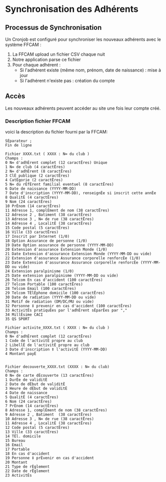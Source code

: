 # Synchronisation des Adhérents

## Processus de Synchronisation

Un Cronjob est configuré pour synchroniser les nouveaux adhérents avec le système FFCAM :

1. La FFCAM upload un fichier CSV chaque nuit
2. Notre application parse ce fichier
3. Pour chaque adhérent :
   - Si l'adhérent existe (même nom, prénom, date de naissance) : mise à jour
   - Si l'adhérent n'existe pas : création du compte

## Accès

Les nouveaux adhérents peuvent accéder au site une fois leur compte créé. 

### Description fichier FFCAM
voici la description du fichier fourni par la FFCAM:
```
SÈparateur ;
Fin de ligne 

Fichier XXXX.txt ( XXXX : N∞ du club )
Champs : 
0 N∞ d'adhÈrent complet (12 caractËres) Unique
1 N∞ de club (4 caractËres)
2 N∞ d'adhÈrent (8 caractËres)
3 ClÈ publique (2 caractËres)
4 CatÈgorie (2 caractËres)	
5 N∞ du rÈfÈrent familial eventuel (8 caractËres)
6 Date de naissance (YYYY-MM-DD)
7 Date d'inscription (YYYY-MM-DD), renseignÈe si inscrit cette annÈe
8 QualitÈ (4 caractËres)
9 Nom (24 caractËres)
10 PrÈnom (14 caractËres)
11 Adresse 1, complÈment de nom (38 caractËres)
12 Adresse 2 , Batiment	(38 caractËres)
13 Adresse 3 , N∞ de rue (38 caractËres)
14 Adresse 4 , LocalitÈ (38 caractËres)
15 Code postal (5 caractËres)
16 Ville (33 caractËres)
17 Inscrit par Internet (1/0)
18 Option Assurance de personne (1/0)
19 Date Option assurance de personne (YYYY-MM-DD)
20 Extension d'assurance Extension Monde (1/0)
21 Date Extension d'assurance Extension Monde (YYYY-MM-DD ou vide)
22 Extension d'assurance Assurance corporelle renforcÈe (1/0)
23 Date Extension d'assurance Assurance corporelle renforcÈe (YYYY-MM-DD ou vide)
24 Extension paralpinisme (1/0)
25 Date extension paralpinisme (YYYY-MM-DD ou vide)
26 Telcom En cas d'accident (100 caractËres)
27 Telcom Portable (100 caractËres)
28 Telcom Email (100 caractËres)
29 Telcom TÈlÈphone domicile (100 caractËres)
30 Date de radiation (YYYY-MM-DD ou vide)
31 Motif de radiation (DM/DC/MU ou vide)
32 Personne ‡ prevenir en cas d'accident (100 caractËres)
33 ActivitÈs pratiquÈes par l'adhÈrent sÈparÈes par ","
34 MillÈsime CACI
35 QS SPORT

Fichier activite_XXXX.txt ( XXXX : N∞ du club )
Champs : 
0 N∞ d'adhÈrent complet (12 caractËres)
1 Code de l'activitÈ propre au club
2 LibellÈ de l'activitÈ propre au club
3 Date d'inscription ‡ l'activitÈ (YYYY-MM-DD)
4 Montant payÈ


Fichier decouverte_XXXX.txt (XXXX : N∞ du club)
Champs : 
0 N∞ de carte dÈcouverte (13 caractËres)
1 DurÈe de validitÈ
2 Date de dÈbut de validitÈ
3 Heure de dÈbut de validitÈ
4 Date de naissance
5 QualitÈ (4 caractËres)
6 Nom (24 caractËres)
7 PrÈnom (14 caractËres)
8 Adresse 1, complÈment de nom (38 caractËres)
9 Adresse 2 , Batiment	(38 caractËres)
10 Adresse 3 , N∞ de rue (38 caractËres)
11 Adresse 4 , LocalitÈ (38 caractËres)
12 Code postal (5 caractËres)
13 Ville (33 caractËres)
14 TÈl. domicile
15 Bureau
16 Email
17 Portable
18 En cas d'accident
19 Personne ‡ prÈvenir en cas d'accident
20 Montant
21 Type de rÈglement
22 Date de rËglement
23 ActivitÈs
```